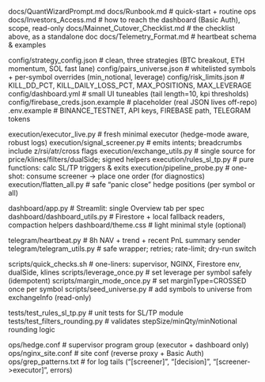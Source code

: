 docs/QuantWizardPrompt.md
docs/Runbook.md                        # quick-start + routine ops
docs/Investors_Access.md               # how to reach the dashboard (Basic Auth), scope, read-only
docs/Mainnet_Cutover_Checklist.md      # the checklist above, as a standalone doc
docs/Telemetry_Format.md               # heartbeat schema & examples

config/strategy_config.json            # clean, three strategies (BTC breakout, ETH momentum, SOL fast lane)
config/pairs_universe.json             # whitelisted symbols + per-symbol overrides (min_notional, leverage)
config/risk_limits.json                # KILL_DD_PCT, KILL_DAILY_LOSS_PCT, MAX_POSITIONS, MAX_LEVERAGE
config/dashboard.yml                   # small UI tuneables (tail length=10, kpi thresholds)
config/firebase_creds.json.example     # placeholder (real JSON lives off-repo)
.env.example                           # BINANCE_TESTNET, API keys, FIREBASE path, TELEGRAM tokens

execution/executor_live.py             # fresh minimal executor (hedge-mode aware, robust logs)
execution/signal_screener.py           # emits intents; breadcrumbs include z/rsi/atr/cross flags
execution/exchange_utils.py            # single source for price/klines/filters/dualSide; signed helpers
execution/rules_sl_tp.py               # pure functions: calc SL/TP triggers & exits
execution/pipeline_probe.py            # one-shot: consume screener -> place one order (for diagnostics)
execution/flatten_all.py               # safe “panic close” hedge positions (per symbol or all)

dashboard/app.py                       # Streamlit: single Overview tab per spec
dashboard/dashboard_utils.py           # Firestore + local fallback readers, compaction helpers
dashboard/theme.css                    # light minimal style (optional)

telegram/heartbeat.py                  # 8h NAV + trend + recent PnL summary sender
telegram/telegram_utils.py             # safe wrapper; retries; rate-limit; dry-run switch

scripts/quick_checks.sh                # one-liners: supervisor, NGINX, Firestore env, dualSide, klines
scripts/leverage_once.py               # set leverage per symbol safely (idempotent)
scripts/margin_mode_once.py            # set marginType=CROSSED once per symbol
scripts/seed_universe.py               # add symbols to universe from exchangeInfo (read-only)

tests/test_rules_sl_tp.py              # unit tests for SL/TP module
tests/test_filters_rounding.py         # validates stepSize/minQty/minNotional rounding logic

ops/hedge.conf                         # supervisor program group (executor + dashboard only)
ops/nginx_site.conf                    # site conf (reverse proxy + Basic Auth)
ops/grep_patterns.txt                  # for log tails (“[screener]”, “[decision]”, “[screener->executor]”, errors)
